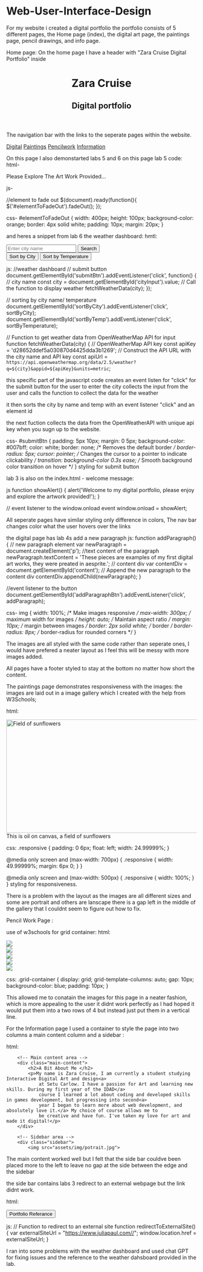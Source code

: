 # Web-User-Interface-Design
For my website i created a digital portfolio
the portfolio consists of 5 different pages, the Home page (index), the digital art page, the paintings page, pencil drawings, and info page.

Home page:
On the home page I have a header with "Zara Cruise Digital Portfolio" inside 
 <header> 
                <h1>Zara Cruise</h1>
                <h2>Digital portfolio</h2>
            </header>

The navigation bar with the links to the seperate pages within the website.
            <nav>
                <a href="digital.html">Digital</a>
                <a href="paintings.html">Paintings</a>
                <a href="pencilwork.html">Pencilwork</a>
                <a href="Information.html">Information</a>
             </nav>

On this page I also demonstarted labs 5 and 6 on this page 
lab 5 code: html-
                           <!-- Element to fade out -->
<div id="elementToFadeOut"> Please Explore The Art Work Provided...</div>

js-

//element to fade out
$(document).ready(function(){
    $('#elementToFadeOut').fadeOut();
});

css-
#elementToFadeOut {
  width: 400px;
  height: 100px;
  background-color: orange;
  border: 4px solid white;
  padding: 10px;
  margin: 20px;
}

and heres a snippet from lab 6 the weather dashboard:
hmtl:
<div class="search-container">
    <input type="text" id="cityInput" placeholder="Enter city name">
    <button id="submitBtn">Search</button>
</div>

<div class="sorting-buttons">
    <button id="sortByCity">Sort by City</button>
    <button id="sortByTemp">Sort by Temperature</button>
</div>

<ul id="logList" class="logs-container">
    <!-- Weather logs will be displayed here dynamically -->
</ul>

js:
//weather dashboard
//  submit button 
document.getElementById('submitBtn').addEventListener('click', function() {
    //  city name 
    const city = document.getElementById('cityInput').value;
    // Call the function to display weather 
    fetchWeatherData(city);
});

// sorting by city name/ temperature
document.getElementById('sortByCity').addEventListener('click', sortByCity);
document.getElementById('sortByTemp').addEventListener('click', sortByTemperature);

// Function to get weather data from OpenWeatherMap API for input
function fetchWeatherData(city) {
    // OpenWeatherMap API key 
    const apiKey = 'd28652ddef5a030870d4425dda3b1269';
    // Construct the API URL with the city name and API key
    const apiUrl = `https://api.openweathermap.org/data/2.5/weather?q=${city}&appid=${apiKey}&units=metric`;

this specific part of the javascript code creates an event listen for "click" for the submit button for the user to enter the city
collects the input from the user 
and calls the function to collect the data for the weather 

it then sorts the city by name and temp with an event listener "click" and an element id

the next fuction collects the data from the OpenWeatherAPI with unique api key when you sugn up to the website.

css-
#submitBtn {
    padding: 5px 10px; 
    margin: 0 5px; 
    background-color: #007bff; 
    color: white;
    border: none; /* Removes the default border */
    border-radius: 5px; 
    cursor: pointer; /* Changes the cursor to a pointer to indicate clickability */
    transition: background-color 0.3s ease; /* Smooth background color transition on hover */
}
styling for submit button

lab 3 is also on the index.html - welcome message:

js
function showAlert() {
    alert('Welcome to my digital portfolio, please enjoy and explore the artwork provided!');
}

// event listener to the window.onload event
window.onload = showAlert;


All seperate pages have similar styling only difference in colors, The nav bar changes color what the user hovers over the links

the digital page has lab 4s add a new paragraph 
js:
function addParagraph() {
    // new paragraph element
    var newParagraph = document.createElement('p');
    //text content of the paragraph
    newParagraph.textContent = 'These pieces are examples of my first digital art works, they were preated in aesprite.';
    //  content div
    var contentDiv = document.getElementById('content');
    // Append the new paragraph to the content div
    contentDiv.appendChild(newParagraph);
}

//event listener to the button
document.getElementById('addParagraphBtn').addEventListener('click', addParagraph);


css-
  img {
    width: 100%; /* Make images responsive */
    max-width: 300px; /* maximum width for images */
    height: auto; /* Maintain aspect ratio */
    margin: 10px; /* margin between images */
    border: 2px solid white; /* border */
    border-radius: 8px; /* border-radius for rounded corners */
}

The images are all styled with the same code rather than seperate ones, I would have prefered a neater layout as I feel this will be messy 
with more images added.

All pages have a footer styled to stay at the bottom no matter how short the content.

The paintings page demonstrates responsiveness with the images:
the images are laid out in a image gallery which I created with the help from W3Schools;

html:
<div class="responsive">
  <div class="gallery">
    <a target="_blank" href="assets/img/oilCanvas2.jpg">
      <img src="assets/img/oilCanvas2.jpg" alt="Field of sunflowers" width="600" height="300">
    </a>
    <div class="desc">This is oil on canvas, a field of sunflowers</div>
  </div>
</div>

 css:
  .responsive {
    padding: 0 6px;
    float: left;
    width: 24.99999%;
  }
  
  @media only screen and (max-width: 700px) {
    .responsive {
      width: 49.99999%;
      margin: 6px 0;
    }
  }
  
  @media only screen and (max-width: 500px) {
    .responsive {
      width: 100%;
    }
  }
  styling for responsiveness.

  There is a problem with the layout as the images are all different sizes and some are portrait and others are lanscape
  there is a gap left in the middle of the gallery that I couldnt seem to figure out how to fix.

Pencil Work Page :

use of w3schools for grid container:
html:

<div class="grid-container">
      <div> <img src="assets/img/pencil1.jpg" ></div>
      <div>  <img src="assets/img/pencil2.jpg" ></div>  
      <div> <img src="assets/img/pencil3.jpg" ></div>
      <div><img src="assets/img/pencil4.jpg" ></div>
      <div><img src="assets/img/pencil5.jpg" ></div>  
</div>

css:
 .grid-container {
    display: grid;
   grid-template-columns: auto;
    gap: 10px;
    background-color: blue;
    padding: 10px;
  }

  This allowed me to conatain the images for this page in a neater fashion, which is more appealing to the user 
  it didnt work perfectly as I had hoped it would put them into a two rows of 4 but instead just put them in a vertical line.


  For the Information page I used a container to style the page into two columns a main content column and a sidebar :

  html:
   <div class="container clearfix">

        <!-- Main content area -->
        <div class="main-content">
            <h2>A Bit About Me </h2>
            <p>My name is Zara Cruise, I am currently a student studying Interactive Digital Art and design<a>
                at Setu Carlow. I have a passion for Art and learning new skills. During my first year of the IDAD</a>
                course I learned a lot about coding and developed skills in games development, but progressing into second<a>
                year I began to learn more about web development, and absolutely love it.</a> My choice of course allows me to
                be creative and have fun. I've taken my love for art and made it digital!</p>
        </div>
    
        <!-- Sidebar area -->
        <div class="sidebar">
            <img src="assets/img/potrait.jpg">

The main content worked well but I felt that the side bar couldve been placed more to the left to leave no gap at the side between 
the edge and the sidebar

the side bar contains labs 3 redirect to an external webpage but the link didnt work.

html:
<title>ExternalSite Button</title>
   <button onclick="redirectToExternalSite()">Portfolio Referance</button>

js:
// Function to redirect to an external site
 function redirectToExternalSite() {
    var externalSiteUrl = "https://www.juliapaul.com//";
    window.location.href = externalSiteUrl;
}

I ran into some problems with the weather dashboard and used chat GPT for fixing issues and the reference to the weather dahsboard provided in the lab.
  



    

